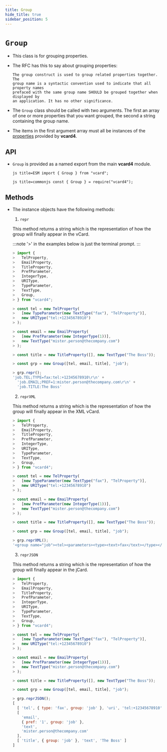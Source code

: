 ```yaml
---
title: Group
hide_title: true
sidebar_position: 5
---
```


# `Group`

- This class is for grouping properties.

- The RFC has this to say about grouping properties:

  ```
  The group construct is used to group related properties together.  The
  group name is a syntactic convention used to indicate that all property names
  prefaced with the same group name SHOULD be grouped together when displayed by
  an application. It has no other significance.

  ```

- The `Group` class should be called with two arguments. The first an array of
  one or more properties that you want grouped, the second a string containing
  the group name.

- The items in the first argument array must all be instances of the
  [properties](/documentation/properties/intro) provided by **vcard4**.

## API

- `Group` is provided as a named export from the main **vcard4** module.

  `js title=ESM import { Group } from "vcard"; `

  `js title=commonjs const { Group } = require("vcard4"); `

## Methods

- The instance objects have the following methods:

  1. `repr`

  This method returns a string which is the representation of how the group
  will finally appear in the vCard.

  :::note
  '>' in the examples below is just the terminal prompt.
  :::

  ```js
  > import {
  >   TelProperty,
  >   EmailProperty,
  >   TitleProperty,
  >   PrefParameter,
  >   IntegerType,
  >   URIType,
  >   TypeParameter,
  >   TextType,
  >   Group,
  > } from "vcard4";

  > const tel = new TelProperty(
  >   [new TypeParameter(new TextType("fax"), "TelProperty")],
  >   new URIType("tel:+12345678910")
  > );

  > const email = new EmailProperty(
  >   [new PrefParameter(new IntegerType(1))],
  >   new TextType("mister.person@thecompany.com")
  > );

  > const title = new TitleProperty([], new TextType("The Boss"));

  > const grp = new Group([tel, email, title], "job");

  > grp.repr();
  'job.TEL;TYPE=fax:tel:+12345678910\r\n' +
    'job.EMAIL;PREF=1:mister.person@thecompany.com\r\n' +
    'job.TITLE:The Boss'

  ```

  2. `reprXML`

  This method returns a string which is the representation of how the group
  will finally appear in the XML vCard.

  ```js
  > import {
  >   TelProperty,
  >   EmailProperty,
  >   TitleProperty,
  >   PrefParameter,
  >   IntegerType,
  >   URIType,
  >   TypeParameter,
  >   TextType,
  >   Group,
  > } from "vcard4";

  > const tel = new TelProperty(
  >   [new TypeParameter(new TextType("fax"), "TelProperty")],
  >   new URIType("tel:+12345678910")
  > );

  > const email = new EmailProperty(
  >   [new PrefParameter(new IntegerType(1))],
  >   new TextType("mister.person@thecompany.com")
  > );

  > const title = new TitleProperty([], new TextType("The Boss"));

  > const grp = new Group([tel, email, title], "job");

  > grp.reprXML();
  '<group name="job"><tel><parameters><type><text>fax</text></type></parameters><uri>tel:+12345678910</uri></tel><email><parameters><pref><integer>1</integer></pref></parameters><text>mister.person@thecompany.com</text></email><title><text>The Boss</text></title></group>'
  ```

  3. `reprJSON`

  This method returns a string which is the representation of how the group
  will finally appear in the jCard.

  ```js
  > import {
  >   TelProperty,
  >   EmailProperty,
  >   TitleProperty,
  >   PrefParameter,
  >   IntegerType,
  >   URIType,
  >   TypeParameter,
  >   TextType,
  >   Group,
  > } from "vcard4";

  > const tel = new TelProperty(
  >   [new TypeParameter(new TextType("fax"), "TelProperty")],
  >   new URIType("tel:+12345678910")
  > );

  > const email = new EmailProperty(
  >   [new PrefParameter(new IntegerType(1))],
  >   new TextType("mister.person@thecompany.com")
  > );

  > const title = new TitleProperty([], new TextType("The Boss"));

  > const grp = new Group([tel, email, title], "job");

  > grp.reprJSON();
  [
    [ 'tel', { type: 'fax', group: 'job' }, 'uri', 'tel:+12345678910' ],
    [
      'email',
      { pref: '1', group: 'job' },
      'text',
      'mister.person@thecompany.com'
    ],
    [ 'title', { group: 'job' }, 'text', 'The Boss' ]
  ]
  ```
